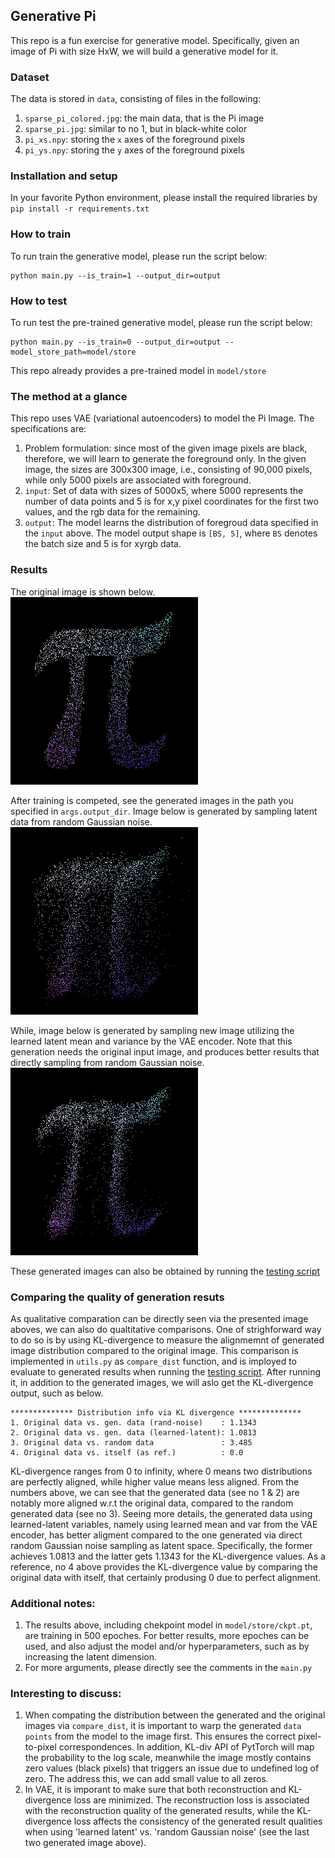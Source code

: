 ## Generative Pi
This repo is a fun exercise for generative model. Specifically, given an image of Pi with size HxW, we will build a generative model for it. 

### Dataset
The data is stored in `data`, consisting of files in the following:
1. `sparse_pi_colored.jpg`: the main data, that is the Pi image
2. `sparse_pi.jpg`: similar to no 1, but in black-white color
3. `pi_xs.npy`: storing the `x` axes of the foreground pixels
3. `pi_ys.npy`: storing the `y` axes of the foreground pixels

### Installation and setup
In your favorite Python environment, please install the required libraries by  `pip install -r requirements.txt`

### How to train
To run train the generative model, please run the script below:
```
python main.py --is_train=1 --output_dir=output
```

### How to test
To run test the pre-trained generative model, please run the script below:
```
python main.py --is_train=0 --output_dir=output --model_store_path=model/store
```
This repo already provides a pre-trained model in `model/store`

### The method at a glance
This repo uses VAE (variational autoencoders) to model the Pi Image. The specifications are:
1. Problem formulation: since most of the given image pixels are black, therefore, we will learn to generate the foreground only. In the given image, the sizes are 300x300 image, i.e., consisting of 90,000 pixels, while only 5000 pixels are associated with foreground.
2. `input`: Set of data with sizes of 5000x5, where 5000 represents the number of data points and 5 is for x,y pixel coordinates for the first two values, and the rgb data for the remaining.
3. `output`: The model learns the distribution of foregroud data specified in the `input` above. The model output shape is `[BS, 5]`, where `BS` denotes the batch size and 5 is for xyrgb data.

### Results
The original image is shown below.<br>
<img src="output/data_ori.png" alt="original image" width="300" height="300">

After training is competed, see the generated images in the path you specified in `args.output_dir`. Image below is generated by sampling latent data from random Gaussian noise.<br>
<img src="output/gen_train_from-random-noise.png" alt="generated from rand. noise" width="300" height="300">

While, image below is generated by sampling new image utilizing the learned latent mean and variance by the VAE encoder. Note that this generation needs the original input image, and produces better results that directly sampling from random Gaussian noise.<br>
<img src="output/gen_train_from-learned-latent.png" alt="generated from rand. noise" width="300" height="300">

These generated images can also be obtained by running the [testing script](#how-to-test)

### Comparing the quality of generation resuts
As qualitative comparation can be directly seen via the presented image aboves, we can also do qualtitative comparisons. One of strighforward way to do so is by using KL-divergence to measure the alignmemnt of generated image distribution compared to the original image. This comparison is implemented in `utils.py` as `compare_dist` function, and is imployed to evaluate to generated results when running the [testing script](#how-to-test). After running it, in addition to the generated images, we will aslo get the KL-divergence output, such as below.
```
************** Distribution info via KL divergence **************
1. Original data vs. gen. data (rand-noise)    : 1.1343
2. Original data vs. gen. data (learned-latent): 1.0813
3. Original data vs. random data               : 3.485
4. Original data vs. itself (as ref.)          : 0.0
```
KL-divergence ranges from 0 to infinity, where 0 means two distributions are perfectly aligned, while higher value means less aligned. From the numbers above, we can see that the generated data (see no 1 & 2) are notably more aligned w.r.t the original data, compared to the random generated data (see no 3). Seeing more details, the generated data using learned-latent variables, namely using learned mean and var from the VAE encoder, has better aligment compared to the one generated via direct random Gaussian noise sampling as latent space. Specifically, the former achieves 1.0813 and the latter gets 1.1343 for the KL-divergence values. As a reference, no 4 above provides the KL-divergence value by comparing the original data with itself, that certainly produsing 0 due to perfect alignment.

### Additional notes:
1. The results above, including chekpoint model in `model/store/ckpt.pt`, are training in 500 epoches. For better results, more epoches can be used, and also adjust the model and/or hyperparameters, such as by increasing the latent dimension.
2. For more arguments, please directly see the comments in the `main.py` 

### Interesting to discuss:
1. When compating the distribution between the generated and the original images via `compare_dist`, it is important to warp the generated `data points` from the model to the image first. This ensures the correct pixel-to-pixel correspondences. In addition, KL-div API of PytTorch will map the probability to the log scale, meanwhile the image mostly contains zero values (black pixels) that triggers an issue due to undefined log of zero. The address this, we can add small value to all zeros.
2. In VAE, it is imporant to make sure that both reconstruction and KL-divergence loss are minimized. The reconstruction loss is associated with the reconstruction quality of the generated results, while the KL-divergence loss affects the consistency of the generated result qualities when using 'learned latent' vs. 'random Gaussian noise' (see the last two generated image above).